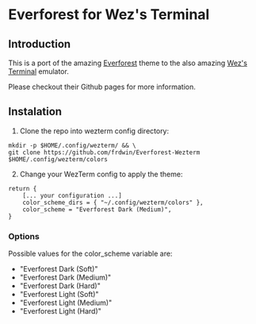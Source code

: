 # Everforest for Wez's Terminal

## Introduction
This is a port of the amazing [Everforest](https://github.com/sainnhe/everforest) theme to the also amazing [Wez's Terminal](https://github.com/wez/wezterm) emulator.

Please checkout their Github pages for more information.

## Instalation

1. Clone the repo into wezterm config directory:
```
mkdir -p $HOME/.config/wezterm/ && \
git clone https://github.com/frdwin/Everforest-Wezterm $HOME/.config/wezterm/colors
```

2. Change your WezTerm config to apply the theme:
```
return {
	[... your configuration ...]
	color_scheme_dirs = { "~/.config/wezterm/colors" },
	color_scheme = "Everforest Dark (Medium)",
}
```

### Options

Possible values for the color_scheme variable are:

* "Everforest Dark (Soft)"
* "Everforest Dark (Medium)"
* "Everforest Dark (Hard)"
* "Everforest Light (Soft)"
* "Everforest Light (Medium)"
* "Everforest Light (Hard)"
